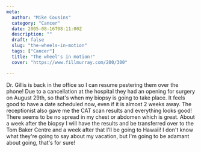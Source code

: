 ```yaml
---
meta:
  author: "Mike Cousins"
  category: "Cancer"
  date: 2005-08-16T08:11:00Z
  description: ""
  draft: false
  slug: "the-wheels-in-motion"
  tags: ["Cancer"]
  title: "The wheel's in motion!"
  cover: "https://www.fillmurray.com/200/300"

---
```


Dr. Gillis is back in the office so I can resume pestering them over the phone!
Due to a cancellation at the hospital they had an opening for surgery on August
29th, so that's when my biopsy is going to take place. It feels good to have a
date scheduled now, even if it is almost 2 weeks away. The receptionist also
gave me the CAT scan results and everything looks good! There seems to be no
spread in my chest or abdomen which is great. About a week after the biopsy I
will have the results and be transferred over to the Tom Baker Centre and a week
after that I'll be going to Hawaii! I don't know what they're going to say about
my vacation, but I'm going to be adamant about going, that's for sure!